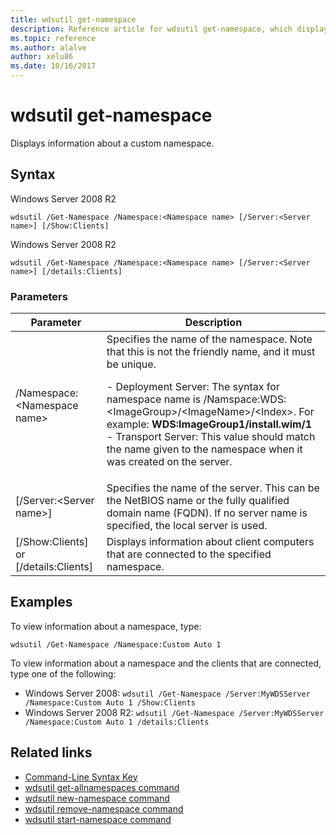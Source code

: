 ```yaml
---
title: wdsutil get-namespace
description: Reference article for wdsutil get-namespace, which displays information about a custom namespace.
ms.topic: reference
ms.author: alalve
author: xelu86
ms.date: 10/16/2017
---
```


# wdsutil get-namespace



Displays information about a custom namespace.

## Syntax

Windows Server 2008 R2

```
wdsutil /Get-Namespace /Namespace:<Namespace name> [/Server:<Server name>] [/Show:Clients]
```

Windows Server 2008 R2

```
wdsutil /Get-Namespace /Namespace:<Namespace name> [/Server:<Server name>] [/details:Clients]
```

### Parameters

|               Parameter               |                                                                                                                                                                                         Description                                                                                                                                                                                          |
|---------------------------------------|----------------------------------------------------------------------------------------------------------------------------------------------------------------------------------------------------------------------------------------------------------------------------------------------------------------------------------------------------------------------------------------------|
|      /Namespace:\<Namespace name\>      | Specifies the name of the namespace. Note that this is not the friendly name, and it must be unique.<p>-   Deployment Server: The syntax for namespace name is /Namspace:WDS:\<ImageGroup\>/\<ImageName\>/\<Index\>. For example: **WDS:ImageGroup1/install.wim/1**<br />-   Transport Server: This value should match the name given to the namespace when it was created on the server. |
|        [/Server:\<Server name\>]        |                                                                                                             Specifies the name of the server. This can be the NetBIOS name or the fully qualified domain name (FQDN). If no server name is specified, the local server is used.                                                                                                              |
| [/Show:Clients] or [/details:Clients] |                                                                                                                                                  Displays information about client computers that are connected to the specified namespace.                                                                                                                                                  |


## Examples

To view information about a namespace, type:

```
wdsutil /Get-Namespace /Namespace:Custom Auto 1
```

To view information about a namespace and the clients that are connected, type one of the following:
- Windows Server 2008: `wdsutil /Get-Namespace /Server:MyWDSServer /Namespace:Custom Auto 1 /Show:Clients`
- Windows Server 2008 R2: `wdsutil /Get-Namespace /Server:MyWDSServer /Namespace:Custom Auto 1 /details:Clients`

## Related links

- [Command-Line Syntax Key](command-line-syntax-key.md)
- [wdsutil get-allnamespaces command](wdsutil-get-allnamespaces.md)
- [wdsutil new-namespace command](wdsutil-new-namespace.md)
- [wdsutil remove-namespace command](wdsutil-remove-namespace.md)
- [wdsutil start-namespace command](wdsutil-start-namespace.md)
